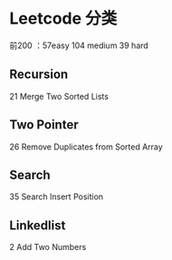 # Leetcode 分类 #

前200 ：57easy 104 medium 39 hard

## Recursion ##

21 Merge Two Sorted Lists



## Two Pointer ##

26 Remove Duplicates from Sorted Array



## Search ##

35 Search Insert Position



## Linkedlist ##

2 Add Two Numbers



